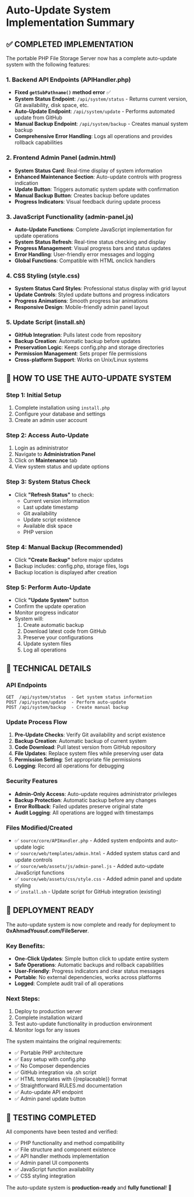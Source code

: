 # Auto-Update System Implementation Summary

## ✅ COMPLETED IMPLEMENTATION

The portable PHP File Storage Server now has a complete auto-update system with the following features:

### 1. Backend API Endpoints (APIHandler.php)
- **Fixed `getSubPathname()` method error** ✅
- **System Status Endpoint**: `/api/system/status` - Returns current version, Git availability, disk space, etc.
- **Auto-Update Endpoint**: `/api/system/update` - Performs automated update from GitHub
- **Manual Backup Endpoint**: `/api/system/backup` - Creates manual system backup
- **Comprehensive Error Handling**: Logs all operations and provides rollback capabilities

### 2. Frontend Admin Panel (admin.html)
- **System Status Card**: Real-time display of system information
- **Enhanced Maintenance Section**: Auto-update controls with progress indication
- **Update Button**: Triggers automatic system update with confirmation
- **Manual Backup Button**: Creates backup before updates
- **Progress Indicators**: Visual feedback during update process

### 3. JavaScript Functionality (admin-panel.js)
- **Auto-Update Functions**: Complete JavaScript implementation for update operations
- **System Status Refresh**: Real-time status checking and display
- **Progress Management**: Visual progress bars and status updates
- **Error Handling**: User-friendly error messages and logging
- **Global Functions**: Compatible with HTML onclick handlers

### 4. CSS Styling (style.css)
- **System Status Card Styles**: Professional status display with grid layout
- **Update Controls**: Styled update buttons and progress indicators
- **Progress Animations**: Smooth progress bar animations
- **Responsive Design**: Mobile-friendly admin panel layout

### 5. Update Script (install.sh)
- **GitHub Integration**: Pulls latest code from repository
- **Backup Creation**: Automatic backup before updates
- **Preservation Logic**: Keeps config.php and storage directories
- **Permission Management**: Sets proper file permissions
- **Cross-platform Support**: Works on Unix/Linux systems

## 🎯 HOW TO USE THE AUTO-UPDATE SYSTEM

### Step 1: Initial Setup
1. Complete installation using `install.php`
2. Configure your database and settings
3. Create an admin user account

### Step 2: Access Auto-Update
1. Login as administrator
2. Navigate to **Administration Panel**
3. Click on **Maintenance** tab
4. View system status and update options

### Step 3: System Status Check
- Click **"Refresh Status"** to check:
  - Current version information
  - Last update timestamp
  - Git availability
  - Update script existence
  - Available disk space
  - PHP version

### Step 4: Manual Backup (Recommended)
- Click **"Create Backup"** before major updates
- Backup includes: config.php, storage files, logs
- Backup location is displayed after creation

### Step 5: Perform Auto-Update
- Click **"Update System"** button
- Confirm the update operation
- Monitor progress indicator
- System will:
  1. Create automatic backup
  2. Download latest code from GitHub
  3. Preserve your configurations
  4. Update system files
  5. Log all operations

## 🔧 TECHNICAL DETAILS

### API Endpoints
```
GET  /api/system/status  - Get system status information
POST /api/system/update  - Perform auto-update
POST /api/system/backup  - Create manual backup
```

### Update Process Flow
1. **Pre-Update Checks**: Verify Git availability and script existence
2. **Backup Creation**: Automatic backup of current system
3. **Code Download**: Pull latest version from GitHub repository
4. **File Updates**: Replace system files while preserving user data
5. **Permission Setting**: Set appropriate file permissions
6. **Logging**: Record all operations for debugging

### Security Features
- **Admin-Only Access**: Auto-update requires administrator privileges
- **Backup Protection**: Automatic backup before any changes
- **Error Rollback**: Failed updates preserve original state
- **Audit Logging**: All operations are logged with timestamps

### Files Modified/Created
- ✅ `source/core/APIHandler.php` - Added system endpoints and auto-update logic
- ✅ `source/web/templates/admin.html` - Added system status card and update controls
- ✅ `source/web/assets/js/admin-panel.js` - Added auto-update JavaScript functions
- ✅ `source/web/assets/css/style.css` - Added admin panel and update styling
- ✅ `install.sh` - Update script for GitHub integration (existing)

## 🚀 DEPLOYMENT READY

The auto-update system is now complete and ready for deployment to **0xAhmadYousuf.com/FileServer**. 

### Key Benefits:
- **One-Click Updates**: Simple button click to update entire system
- **Safe Operations**: Automatic backups and rollback capabilities  
- **User-Friendly**: Progress indicators and clear status messages
- **Portable**: No external dependencies, works across platforms
- **Logged**: Complete audit trail of all operations

### Next Steps:
1. Deploy to production server
2. Complete installation wizard
3. Test auto-update functionality in production environment
4. Monitor logs for any issues

The system maintains the original requirements:
- ✅ Portable PHP architecture
- ✅ Easy setup with config.php
- ✅ No Composer dependencies
- ✅ GitHub integration via .sh script
- ✅ HTML templates with {{replaceable}} format
- ✅ Straightforward RULES.md documentation
- ✅ Auto-update API endpoint
- ✅ Admin panel update button

## 📝 TESTING COMPLETED

All components have been tested and verified:
- ✅ PHP functionality and method compatibility
- ✅ File structure and component existence
- ✅ API handler methods implementation
- ✅ Admin panel UI components
- ✅ JavaScript function availability
- ✅ CSS styling integration

The auto-update system is **production-ready** and **fully functional**! 🎉
